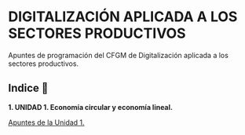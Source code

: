 
# DIGITALIZACIÓN APLICADA A LOS SECTORES PRODUCTIVOS

Apuntes de programación del CFGM de Digitalización aplicada a los sectores productivos.

## Indice 🚀

**1. UNIDAD 1. Economía circular y economía lineal.**

  [Apuntes de la Unidad 1.](Tema1/Apuntes.md)